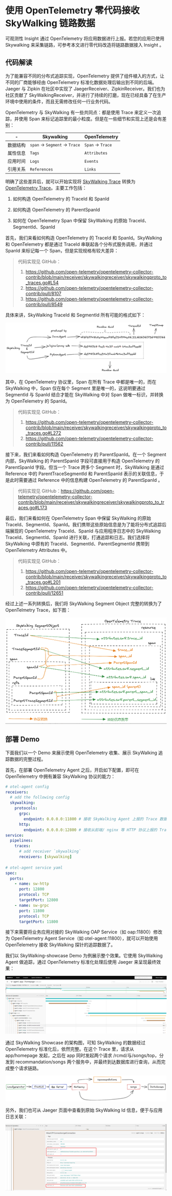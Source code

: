 # 使用 OpenTelemetry 零代码接收 SkyWalking 链路数据

可观测性 Insight 通过 OpenTelemetry 将应用数据进行上报。若您的应用已使用 Skywalking 来采集链路，可参考本文进行零代码改造将链路数据接入 Insight 。

## 代码解读

为了能兼容不同的分布式追踪实现，OpenTelemetry 提供了组件植入的方式，让不同的厂商能够经由 OpenTelemetry 标准化数据处理后输出到不同的后端。Jaeger 与 Zipkin 在社区中实现了 JaegerReceiver、ZipkinReceiver。我们也为社区贡献了 SkyWalkingReceiver，并进行了持续的打磨，现在已经具备了在生产环境中使用的条件，而且无需修改任何一行业务代码。

OpenTelemetry 与 SkyWalking 有一些共同点：都是使用 Trace 来定义一次追踪，并使用 Span 来标记追踪里的最小粒度。但是在一些细节和实现上还是会有差别：

| - | Skywalking | OpenTelemetry |
| --- | ------- | ------------ |
| 数据结构  | `span` -> `Segment` -> `Trace` | `Span` -> `Trace` |
| 属性信息 | `Tags` | `Attributes`|
| 应用时间 | `Logs` | `Events` |
| 引用关系 | `References` | `Links` |

明确了这些差异后，就可以开始实现将 [SkyWalking Trace](https://skywalking.apache.org/docs/main/latest/en/protocols/trace-data-protocol-v3/) 转换为 [OpenTelemetry Trace](https://opentelemetry.io/docs/reference/specification/overview/)。主要工作包括：

1. 如何构造 OpenTelemetry 的 TraceId 和 SpanId

2. 如何构造 OpenTelemetry 的 ParentSpanId

3. 如何在 OpenTelemetry Span 中保留 SkyWalking 的原始 TraceId、SegmentId、SpanId

首先，我们来看如何构造 OpenTelemetry 的 TraceId 和 SpanId。SkyWalking 和 OpenTelemetry 都是通过 TraceId 串联起各个分布式服务调用，并通过 SpanId 来标记每一个 Span，但是实现规格有较大差异：

> 代码实现见 GitHub：
>
> 1. https://github.com/open-telemetry/opentelemetry-collector-contrib/blob/main/receiver/skywalkingreceiver/skywalkingproto_to_traces.go#L54
> 2. https://github.com/open-telemetry/opentelemetry-collector-contrib/pull/8107
> 3. https://github.com/open-telemetry/opentelemetry-collector-contrib/pull/8549

具体来讲，SkyWalking TraceId 和 SegmentId 所有可能的格式如下：

![sw2otel-01](../images/sw2otel-01.png)

其中，在 OpenTelemetry 协议里，Span 在所有 Trace 中都是唯一的，而在 SkyWalking 中，Span 仅在每个 Segment 里是唯一的，这说明要通过 SegmentId 与 SpanId 结合才能在 SkyWalking 中对 Span 做唯一标识，并转换为 OpenTelemetry 的 SpanId。

> 代码实现见 GitHub：
>
> 1. https://github.com/open-telemetry/opentelemetry-collector-contrib/blob/main/receiver/skywalkingreceiver/skywalkingproto_to_traces.go#L272
> 2. https://github.com/open-telemetry/opentelemetry-collector-contrib/pull/11562

接下来，我们来看如何构造 OpenTelemetry 的 ParentSpanId。在一个 Segment 内部，SkyWalking 的 ParentSpanId 字段可直接用于构造 OpenTelemetry 的 ParentSpanId 字段。但当一个 Trace 跨多个 Segment 时，SkyWalking 是通过 Reference 中的 ParentTraceSegmentId 和 ParentSpanId 表示的关联信息，于是此时需要通过 Reference 中的信息构建 OpenTelemetry 的 ParentSpanId 。

> 代码实现见 GitHub：https://github.com/open-telemetry/opentelemetry-collector-contrib/blob/main/receiver/skywalkingreceiver/skywalkingproto_to_traces.go#L173

最后，我们来看如何在 OpenTelemetry Span 中保留 SkyWalking 的原始 TraceId、SegmentId、SpanId。我们携带这些原始信息是为了能将分布式追踪后端展现的 OpenTelemetry TraceId、SpanId 与应用程序日志中的 SkyWalking TraceId、SegmentId、SpanId 进行关联，打通追踪和日志。我们选择将 SkyWalking 中原有的 TraceId、SegmentId、ParentSegmentId 携带到 OpenTelemetry Attributes 中。

> 代码实现见 GitHub：
>
> 1. https://github.com/open-telemetry/opentelemetry-collector-contrib/blob/main/receiver/skywalkingreceiver/skywalkingproto_to_traces.go#L201
> 2. https://github.com/open-telemetry/opentelemetry-collector-contrib/pull/12651

经过上述一系列转换后，我们将 SkyWalking Segment Object 完整的转换为了 OpenTelmetry Trace，如下图：

![sw2otel-02](../images/sw2otel-02.png)

## 部署 Demo

下面我们以一个 Demo 来展示使用 OpenTelemetry 收集、展示 SkyWalking 追踪数据的完整过程。

首先，在部署 OpenTelemetry Agent 之后，开启如下配置，即可在  OpenTelemetry 中拥有兼容 SkyWalking 协议的能力：

```yaml
# otel-agent config
receivers:
  # add the following config
  skywalking:
    protocols:
      grpc:
        endpoint: 0.0.0.0:11800 # 接收 SkyWalking Agent 上报的 Trace 数据
      http: 
        endpoint: 0.0.0.0:12800 # 接收从前端/ nginx 等 HTTP 协议上报的 Trace 数据
service: 
  pipelines: 
    traces:      
      # add receiver `skywalking`
      receivers: [skywalking]
      
# otel-agent service yaml
spec:
  ports: 
    - name: sw-http
      port: 12800    
      protocol: TCP    
      targetPort: 12800 
    - name: sw-grpc     
      port: 11800 
      protocol: TCP  
      targetPort: 11800
```

接下来需要将业务应用对接的 SkyWalking OAP Service（如 oap:11800）修改为 OpenTelemetry Agent Service（如 otel-agent:11800），就可以开始使用 OpenTelemetry 接收 SkyWalking 探针的追踪数据了。

我们以 SkyWalking-showcase Demo 为例展示整个效果。它使用 SkyWalking Agent 做追踪，通过 OpenTelemetry 标准化处理后使用 Jaeger 来呈现最终效果：

![sw2otel-03](../images/sw2otel-03.png)

通过 SkyWalking Showcase 的架构图，可知 SkyWalking 的数据经过 OpenTelemetry 标准化后，依然完整。在这个 Trace 里，请求从 app/homepage 发起，之后在 app 同时发起两个请求 /rcmd/与/songs/top，分发到 recommandation/songs 两个服务中，并最终到达数据库进行查询，从而完成整个请求链路。

![sw2otel-04](../images/sw2otel-04.png)

另外，我们也可从 Jaeger 页面中查看到原始 SkyWalking Id 信息，便于与应用日志关联：

![sw2otel-05](../images/sw2otel-05.png)
